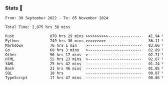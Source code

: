 ### Stats 👋
<!--START_SECTION:waka-->

```txt
From: 30 September 2022 - To: 05 November 2024

Total Time: 2,075 hrs 38 mins

Rust                870 hrs 29 mins >>>>>>>>>>---------------   41.94 %
Python              749 hrs 36 mins >>>>>>>>>----------------   36.11 %
Markdown            76 hrs 1 min    >------------------------   03.66 %
Go                  60 hrs 3 mins   >------------------------   02.89 %
Other               56 hrs 17 mins  >------------------------   02.71 %
HTML                55 hrs 23 mins  >------------------------   02.67 %
YAML                25 hrs 42 mins  -------------------------   01.24 %
Bash                21 hrs 46 mins  -------------------------   01.05 %
SQL                 18 hrs          -------------------------   00.87 %
TypeScript          17 hrs 47 mins  -------------------------   00.86 %
```

<!--END_SECTION:waka-->

<!--
**buhaytza2005/buhaytza2005** is a ✨ _special_ ✨ repository because its `README.md` (this file) appears on your GitHub profile.

Here are some ideas to get you started:

- 🔭 I’m currently working on ...
- 🌱 I’m currently learning ...
- 👯 I’m looking to collaborate on ...
- 🤔 I’m looking for help with ...
- 💬 Ask me about ...
- 📫 How to reach me: ...
- 😄 Pronouns: ...
- ⚡ Fun fact: ...
-->


